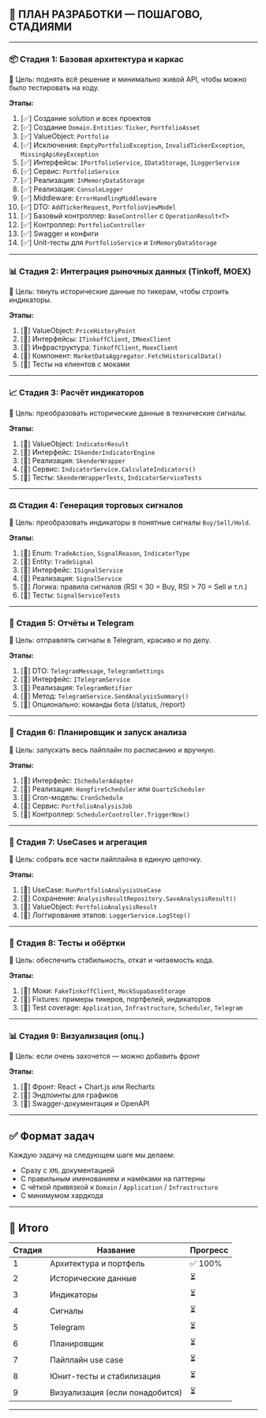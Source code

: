## 🚀 ПЛАН РАЗРАБОТКИ — **ПОШАГОВО, СТАДИЯМИ**

---

### 📦 **Стадия 1: Базовая архитектура и каркас**

🔹 Цель: поднять всё решение и минимально живой API, чтобы можно было тестировать на ходу.

**Этапы:**

1. [✅] Создание solution и всех проектов
2. [✅] Создание `Domain.Entities`: `Ticker`, `PortfolioAsset`
3. [✅] ValueObject: `Portfolio`
4. [✅] Исключения: `EmptyPortfolioException`, `InvalidTickerException`, `MissingApiKeyException`
5. [✅] Интерфейсы: `IPortfolioService`, `IDataStorage`, `ILoggerService`
6. [✅] Сервис: `PortfolioService`
7. [✅] Реализация: `InMemoryDataStorage`
8. [✅] Реализация: `ConsoleLogger`
9. [✅] Middleware: `ErrorHandlingMiddleware`
10. [✅] DTO: `AddTickerRequest`, `PortfolioViewModel`
11. [✅] Базовый контроллер: `BaseController` с `OperationResult<T>`
12. [✅] Контроллер: `PortfolioController`
13. [✅] Swagger и конфиги
14. [✅] Unit-тесты для `PortfolioService` и `InMemoryDataStorage`

---

### 📊 **Стадия 2: Интеграция рыночных данных (Tinkoff, MOEX)**

🔹 Цель: тянуть исторические данные по тикерам, чтобы строить индикаторы.

**Этапы:**

1. [🔲] ValueObject: `PriceHistoryPoint`
2. [🔲] Интерфейсы: `ITinkoffClient`, `IMoexClient`
3. [🔲] Инфраструктура: `TinkoffClient`, `MoexClient`
4. [🔲] Компонент: `MarketDataAggregator.FetchHistoricalData()`
5. [🔲] Тесты на клиентов с моками

---

### 📈 **Стадия 3: Расчёт индикаторов**

🔹 Цель: преобразовать исторические данные в технические сигналы.

**Этапы:**

1. [🔲] ValueObject: `IndicatorResult`
2. [🔲] Интерфейс: `ISkenderIndicatorEngine`
3. [🔲] Реализация: `SkenderWrapper`
4. [🔲] Сервис: `IndicatorService.CalculateIndicators()`
5. [🔲] Тесты: `SkenderWrapperTests`, `IndicatorServiceTests`

---

### ⚖️ **Стадия 4: Генерация торговых сигналов**

🔹 Цель: преобразовать индикаторы в понятные сигналы `Buy/Sell/Hold`.

**Этапы:**

1. [🔲] Enum: `TradeAction`, `SignalReason`, `IndicatorType`
2. [🔲] Entity: `TradeSignal`
3. [🔲] Интерфейс: `ISignalService`
4. [🔲] Реализация: `SignalService`
5. [🔲] Логика: правила сигналов (RSI < 30 = Buy, RSI > 70 = Sell и т.п.)
6. [🔲] Тесты: `SignalServiceTests`

---

### 🧾 **Стадия 5: Отчёты и Telegram**

🔹 Цель: отправлять сигналы в Telegram, красиво и по делу.

**Этапы:**

1. [🔲] DTO: `TelegramMessage`, `TelegramSettings`
2. [🔲] Интерфейс: `ITelegramService`
3. [🔲] Реализация: `TelegramNotifier`
4. [🔲] Метод: `TelegramService.SendAnalysisSummary()`
5. [🔲] Опционально: команды бота (/status, /report)

---

### 📅 **Стадия 6: Планировщик и запуск анализа**

🔹 Цель: запускать весь пайплайн по расписанию и вручную.

**Этапы:**

1. [🔲] Интерфейс: `ISchedulerAdapter`
2. [🔲] Реализация: `HangfireScheduler` или `QuartzScheduler`
3. [🔲] Cron-модель: `CronSchedule`
4. [🔲] Сервис: `PortfolioAnalysisJob`
5. [🔲] Контроллер: `SchedulerController.TriggerNow()`

---

### 🧠 **Стадия 7: UseCases и агрегация**

🔹 Цель: собрать все части пайплайна в единую цепочку.

**Этапы:**

1. [🔲] UseCase: `RunPortfolioAnalysisUseCase`
2. [🔲] Сохранение: `AnalysisResultRepository.SaveAnalysisResult()`
3. [🔲] ValueObject: `PortfolioAnalysisResult`
4. [🔲] Логгирование этапов: `LoggerService.LogStep()`

---

### 🧪 **Стадия 8: Тесты и обёртки**

🔹 Цель: обеспечить стабильность, откат и читаемость кода.

**Этапы:**

1. [🔲] Моки: `FakeTinkoffClient`, `MockSupabaseStorage`
2. [🔲] Fixtures: примеры тикеров, портфелей, индикаторов
3. [🔲] Test coverage: `Application`, `Infrastructure`, `Scheduler`, `Telegram`

---

### 📊 **Стадия 9: Визуализация (опц.)**

🔹 Цель: если очень захочется — можно добавить фронт

**Этапы:**

1. [🔲] Фронт: React + Chart.js или Recharts
2. [🔲] Эндпоинты для графиков
3. [🔲] Swagger-документация и OpenAPI

---

## ✅ Формат задач

Каждую задачу на следующем шаге мы делаем:
- Сразу с `XML` документацией
- С правильным именованием и намёками на паттерны
- С чёткой привязкой к `Domain` / `Application` / `Infrastructure`
- С минимумом хардкода

---

## 📌 Итого

| Стадия | Название                             | Прогресс |
|--------|--------------------------------------|----------|
| 1      | Архитектура и портфель               | ✅ 100%   |
| 2      | Исторические данные                  | ⏳       |
| 3      | Индикаторы                           | ⏳       |
| 4      | Сигналы                              | ⏳       |
| 5      | Telegram                             | ⏳       |
| 6      | Планировщик                          | ⏳       |
| 7      | Пайплайн use case                    | ⏳       |
| 8      | Юнит-тесты и стабилизация            | ⏳       |
| 9      | Визуализация (если понадобится)      | ⏳       |

---